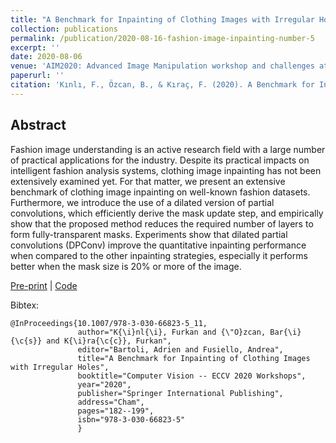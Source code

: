 ```yaml
---
title: "A Benchmark for Inpainting of Clothing Images with Irregular Holes"
collection: publications
permalink: /publication/2020-08-16-fashion-image-inpainting-number-5
excerpt: ''
date: 2020-08-06
venue: 'AIM2020: Advanced Image Manipulation workshop and challenges at ECCV2020'
paperurl: ''
citation: 'Kınlı, F., Özcan, B., & Kıraç, F. (2020). A Benchmark for Inpainting of Clothing Images with Irregular Holes. arXiv preprint arXiv:2007.05080.'
---
```


## Abstract
Fashion image understanding is an active research field with a large number of practical applications for the industry. Despite its practical impacts on intelligent fashion analysis systems, clothing image inpainting has not been extensively examined yet. For that matter, we present an extensive benchmark of clothing image inpainting on well-known fashion datasets. Furthermore, we introduce the use of a dilated version of partial convolutions, which efficiently derive the mask update step, and empirically show that the proposed method reduces the required number of layers to form fully-transparent masks. Experiments show that dilated partial convolutions (DPConv) improve the quantitative inpainting performance when compared to the other inpainting strategies, especially it performs better when the mask size is 20% or more of the image.

[Pre-print][aim-pre-print] |
[Code](https://github.com/birdortyedi/fashion-image-inpainting)
<!---| [Poster][aim-poster]-->

Bibtex:
```
@InProceedings{10.1007/978-3-030-66823-5_11,
               author="K{\i}nl{\i}, Furkan and {\"O}zcan, Bar{\i}{\c{s}} and K{\i}ra{\c{c}}, Furkan",
               editor="Bartoli, Adrien and Fusiello, Andrea",
               title="A Benchmark for Inpainting of Clothing Images with Irregular Holes",
               booktitle="Computer Vision -- ECCV 2020 Workshops",
               year="2020",
               publisher="Springer International Publishing",
               address="Cham",
               pages="182--199",
               isbn="978-3-030-66823-5"
               }
```
[aim-pre-print]: https://arxiv.org/pdf/2007.05080.pdf
